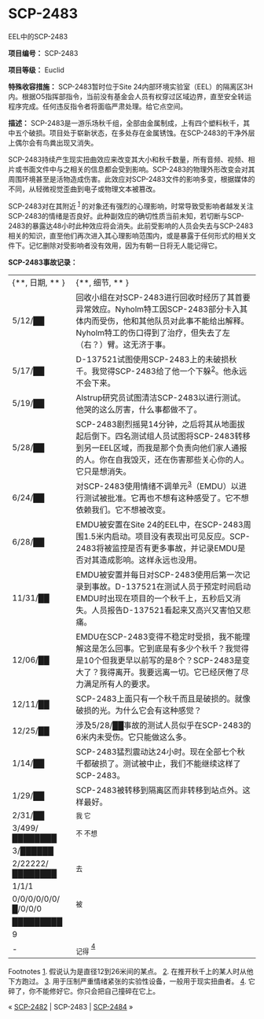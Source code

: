 # SCP-2483
                        




EEL中的SCP-2483



**项目编号：** SCP-2483

**项目等级：** Euclid

**特殊收容措施：** SCP-2483暂时位于Site 24内部环境实验室（EEL）的隔离区3H内。根据O5指挥部指令，当前没有基金会人员有权穿过区域边界，直至安全转运程序完成。任何违反指令者将面临严肃处理。给它点空间。

**描述：** SCP-2483是一游乐场秋千组，全部由金属制成，上有四个塑料秋千，其中五个破损。项目处于崭新状态，在多处存在金属锈蚀。在SCP-2483的干净外层上偶尔会有鸟粪出现又消失。

SCP-2483持续产生现实扭曲效应来改变其大小和秋千数量，所有音频、视频、相片或书面文件中与之相关的信息都会受到影响。SCP-2483的物理外形改变会对其周围环境甚至是活物造成伤害。此效应对SCP-2483文件的影响多变，根据媒体的不同，从轻微视觉歪曲到电子或物理文本被篡改。

SCP-2483对在其附近<sup class='footnoteref'>
 <a shape='rect' class='footnoteref' id='footnoteref-1' href='javascript:;' onclick='WIKIDOT.page.utils.scrollToReference(&apos;footnote-1&apos;)'>1</a>
</sup>的对象还有强烈的心理影响，时常导致受影响者越发关注SCP-2483的情绪是否良好。此种副效应的确切性质当前未知，若切断与SCP-2483的暴露达48小时此种效应将会消失。此前受影响的人员会失去与SCP-2483相关的知识，直至他们再次进入其心理影响范围内，或是暴露于任何形式的相关文件下。记忆删除对受影响者没有效用，因为有朝一日将无人能记得它。

**SCP-2483事故记录：** 
<table class='wiki-content-table'>
 <tr>
  <td colspan='1' rowspan='1'>{**, &#26085;&#26399;, ** }</td>
  <td colspan='1' rowspan='1'>{**, &#32454;&#33410;, ** }</td>
 </tr>
 <tr>
  <td colspan='1' rowspan='1'>5/12/&#9608;&#9608;</td>
  <td colspan='1' rowspan='1'>&#22238;&#25910;&#23567;&#32452;&#22312;&#23545;SCP-2483&#36827;&#34892;&#22238;&#25910;&#26102;&#32463;&#21382;&#20102;&#20854;&#39318;&#35201;&#24322;&#24120;&#25928;&#24212;&#12290;Nyholm&#29305;&#24037;&#22240;SCP-2483&#37096;&#20998;&#21345;&#20837;&#20854;&#20307;&#20869;&#32780;&#21463;&#20260;&#65292;&#20182;&#21644;&#20854;&#20182;&#38431;&#21592;&#23545;&#27492;&#20107;&#19981;&#33021;&#32473;&#20986;&#35299;&#37322;&#12290;Nyholm&#29305;&#24037;&#30340;&#20260;&#21475;&#24471;&#21040;&#20102;&#27835;&#30103;&#65292;&#20294;&#22833;&#21435;&#20102;&#24038;&#65288;&#21491;&#65311;&#65289;&#33218;&#12290;&#36825;&#26080;&#27982;&#20110;&#20107;&#12290;</td>
 </tr>
 <tr>
  <td colspan='1' rowspan='1'>5/17/&#9608;&#9608;</td>
  <td colspan='1' rowspan='1'>D-137521&#35797;&#22270;&#20351;&#29992;SCP-2483&#19978;&#30340;&#26410;&#30772;&#25439;&#31179;&#21315;&#12290;&#25105;&#35273;&#24471;SCP-2483&#32473;&#20102;&#20182;&#19968;&#20010;&#19979;&#36530;<sup class='footnoteref'><a shape='rect' class='footnoteref' id='footnoteref-2' href='javascript:;' onclick='WIKIDOT.page.utils.scrollToReference(&apos;footnote-2&apos;)'>2</a></sup>&#12290;&#20182;&#27704;&#36828;&#19981;&#20250;&#19979;&#26469;&#12290;</td>
 </tr>
 <tr>
  <td colspan='1' rowspan='1'>5/19/&#9608;&#9608;</td>
  <td colspan='1' rowspan='1'>Alstrup&#30740;&#31350;&#21592;&#35797;&#22270;&#28165;&#27905;SCP-2483&#20197;&#36827;&#34892;&#27979;&#35797;&#12290;&#20182;&#21741;&#30340;&#36825;&#20040;&#21385;&#23475;&#65292;&#20160;&#20040;&#20107;&#37117;&#20570;&#19981;&#20102;&#12290;</td>
 </tr>
 <tr>
  <td colspan='1' rowspan='1'>5/28/&#9608;&#9608;</td>
  <td colspan='1' rowspan='1'>SCP-2483&#21095;&#28872;&#25671;&#26179;14&#20998;&#38047;&#65292;&#20043;&#21518;&#23558;&#20854;&#20174;&#22320;&#38754;&#25300;&#36215;&#21518;&#20498;&#19979;&#12290;&#22235;&#21517;&#27979;&#35797;&#32452;&#20154;&#21592;&#35797;&#22270;&#23558;SCP-2483&#36716;&#31227;&#21040;&#21478;&#19968;EEL&#21306;&#22495;&#65292;&#32780;&#25105;&#26159;&#37027;&#20010;&#36127;&#36131;&#21521;&#20182;&#20204;&#23478;&#20154;&#36890;&#25253;&#30340;&#20154;&#12290;&#20320;&#22312;&#33258;&#25105;&#27585;&#28781;&#65292;&#36824;&#22312;&#20260;&#23475;&#37027;&#20123;&#20851;&#24515;&#20320;&#30340;&#20154;&#12290;&#23427;&#21482;&#26159;&#24819;&#28040;&#22833;&#12290;</td>
 </tr>
 <tr>
  <td colspan='1' rowspan='1'>6/24/&#9608;&#9608;</td>
  <td colspan='1' rowspan='1'>&#23545;SCP-2483&#20351;&#29992;&#24773;&#32490;&#19981;&#35843;&#21333;&#20803;<sup class='footnoteref'><a shape='rect' class='footnoteref' id='footnoteref-3' href='javascript:;' onclick='WIKIDOT.page.utils.scrollToReference(&apos;footnote-3&apos;)'>3</a></sup>&#65288;EMDU&#65289;&#20197;&#36827;&#34892;&#27979;&#35797;&#34987;&#25209;&#20934;&#12290;&#23427;&#20877;&#20063;&#19981;&#24819;&#26377;&#36825;&#31181;&#24863;&#21463;&#20102;&#12290;&#23427;&#19981;&#24819;&#20381;&#36182;&#25105;&#20204;&#12290;&#23427;&#19981;&#24819;&#34987;&#25913;&#21464;&#12290;</td>
 </tr>
 <tr>
  <td colspan='1' rowspan='1'>6/28/&#9608;&#9608;</td>
  <td colspan='1' rowspan='1'>EMDU&#34987;&#23433;&#32622;&#22312;Site 24&#30340;EEL&#20013;&#65292;&#22312;SCP-2483&#21608;&#22260;1.5&#31859;&#20869;&#21551;&#21160;&#12290;&#39033;&#30446;&#27809;&#26377;&#34920;&#29616;&#20986;&#21487;&#35265;&#21453;&#24212;&#12290;SCP-2483&#23558;&#34987;&#30417;&#25511;&#26159;&#21542;&#26377;&#26356;&#22810;&#20107;&#25925;&#65292;&#24182;&#35760;&#24405;EMDU&#26159;&#21542;&#23545;&#20854;&#36896;&#25104;&#24433;&#21709;&#12290;&#36825;&#26679;&#27704;&#36828;&#20063;&#27809;&#29992;&#12290;</td>
 </tr>
 <tr>
  <td colspan='1' rowspan='1'>11/31/&#9608;&#9608;</td>
  <td colspan='1' rowspan='1'>EMDU&#34987;&#23433;&#32622;&#24182;&#27599;&#26085;&#23545;SCP-2483&#20351;&#29992;&#21518;&#31532;&#19968;&#27425;&#35760;&#24405;&#21040;&#20107;&#25925;&#12290;D-137521&#22312;&#27979;&#35797;&#20154;&#21592;&#20110;&#39044;&#23450;&#26102;&#38388;&#21551;&#21160;EMDU&#26102;&#20986;&#29616;&#22312;&#39033;&#30446;&#30340;&#19968;&#20010;&#31179;&#21315;&#19978;&#65292;&#20116;&#31186;&#21518;&#21448;&#28040;&#22833;&#12290;&#20154;&#21592;&#25253;&#21578;D-137521&#30475;&#36215;&#26469;&#21448;&#39640;&#20852;&#21448;&#23475;&#24597;&#21448;&#24754;&#30171;&#12290;</td>
 </tr>
 <tr>
  <td colspan='1' rowspan='1'>12/06/&#9608;&#9608;</td>
  <td colspan='1' rowspan='1'>EMDU&#22312;SCP-2483&#21464;&#24471;&#19981;&#31283;&#23450;&#26102;&#21463;&#25439;&#65292;&#25105;&#19981;&#33021;&#29702;&#35299;&#36825;&#26159;&#24590;&#20040;&#22238;&#20107;&#12290;&#23427;&#21040;&#24213;&#26159;&#26377;&#22810;&#23569;&#20010;&#31179;&#21315;&#65311;&#25105;&#35273;&#24471;&#26159;10&#20010;&#20294;&#25105;&#26356;&#26089;&#20197;&#21069;&#20889;&#30340;&#26159;8&#20010;&#65311;SCP-2483&#26159;&#21464;&#22823;&#20102;&#65311;&#25105;&#24471;&#31163;&#24320;&#12290;&#25105;&#35201;&#36828;&#31163;&#19968;&#20999;&#12290;&#23427;&#24050;&#32463;&#21388;&#20518;&#20102;&#23613;&#21147;&#28385;&#36275;&#25152;&#26377;&#20154;&#30340;&#35201;&#27714;&#12290;</td>
 </tr>
 <tr>
  <td colspan='1' rowspan='1'>12/11/&#9608;&#9608;</td>
  <td colspan='1' rowspan='1'>SCP-2483&#19978;&#38754;&#21482;&#26377;&#19968;&#20010;&#31179;&#21315;&#32780;&#19988;&#26159;&#30772;&#25439;&#30340;&#12290;&#23601;&#20687;&#30772;&#25439;&#30340;&#20809;&#12290;&#20026;&#20160;&#20040;&#23427;&#20250;&#26377;&#36825;&#31181;&#24863;&#35273;&#65311;</td>
 </tr>
 <tr>
  <td colspan='1' rowspan='1'>12/25/&#9608;&#9608;</td>
  <td colspan='1' rowspan='1'>&#28041;&#21450;5/28/&#9608;&#9608;&#20107;&#25925;&#30340;&#27979;&#35797;&#20154;&#21592;&#20284;&#20046;&#22312;SCP-2483&#30340;6&#31859;&#20869;&#26410;&#21463;&#20260;&#12290;&#23427;&#21482;&#33021;&#20570;&#36825;&#20040;&#22810;&#12290;</td>
 </tr>
 <tr>
  <td colspan='1' rowspan='1'>1/14/&#9608;&#9608;</td>
  <td colspan='1' rowspan='1'>SCP-2483&#29467;&#28872;&#38663;&#21160;&#36798;24&#23567;&#26102;&#12290;&#29616;&#22312;&#20840;&#37096;&#19971;&#20010;&#31179;&#21315;&#37117;&#30772;&#25439;&#20102;&#12290;&#27979;&#35797;&#34987;&#20013;&#27490;&#65292;&#25105;&#20204;&#19981;&#33021;&#32487;&#32493;&#36825;&#26679;&#20102;SCP-2483&#12290;</td>
 </tr>
 <tr>
  <td colspan='1' rowspan='1'>1/29/&#9608;&#9608;</td>
  <td colspan='1' rowspan='1'>SCP-2483&#34987;&#36716;&#31227;&#21040;&#38548;&#31163;&#21306;&#32780;&#38750;&#36716;&#31227;&#21040;&#31449;&#28857;&#22806;&#12290;&#36825;&#26679;&#26368;&#22909;&#12290;</td>
 </tr>
 <tr>
  <td colspan='1' rowspan='1'>2/31/&#9608;&#9608;</td>
  <td colspan='1'
      rowspan='1'>
   <sub>&#25105; &#23427;</sub>
  </td>
 </tr>
 <tr>
  <td colspan='1' rowspan='1'>3/499/&#9608;&#9608;&#9608;&#9608;&#9608;&#9608;&#9608;&#9608;</td>
  <td colspan='1'
      rowspan='1'>
   <sub>&#19981; &#19981;&#24819;</sub>
  </td>
 </tr>
 <tr>
  <td colspan='1' rowspan='1'>3/&#9608;&#9608;&#9608;&#9608;&#9608;&#9608;</td>
  <td colspan='1'
      rowspan='1' />
 </tr>
 <tr>
  <td colspan='1' rowspan='1'>2/22222/&#9608;&#9608;&#9608;&#9608;&#9608;&#9608;&#9608;&#9608;</td>
  <td colspan='1'
      rowspan='1'>
   <sub>&#21435;</sub>
  </td>
 </tr>
 <tr>
  <td colspan='1' rowspan='1'>1/1/1</td>
  <td colspan='1'
      rowspan='1' />
 </tr>
 <tr>
  <td colspan='1' rowspan='1'>0/0/0/0/0/0/&#9608;/0/0/0</td>
  <td colspan='1'
      rowspan='1'>
   <sub>&#34987;</sub>
  </td>
 </tr>
 <tr>
  <td colspan='1' rowspan='1'>&#9608;&#9608;&#9608;&#9608;&#9608;&#9608;&#9608;&#9608;&#9608;</td>
  <td colspan='1'
      rowspan='1' />
 </tr>
 <tr>
  <td colspan='1' rowspan='1'>9</td>
  <td colspan='1'
      rowspan='1' />
 </tr>
 <tr>
  <td colspan='1' rowspan='1'>-</td>
  <td colspan='1'
      rowspan='1'>
   <sub>&#35760;&#24471;</sub>
   <sup class='footnoteref'>
    <a shape='rect' class='footnoteref' id='footnoteref-4' href='javascript:;' onclick='WIKIDOT.page.utils.scrollToReference(&apos;footnote-4&apos;)'>4</a>
   </sup>
  </td>
 </tr>
</table>

Footnotes
<a shape='rect' href='javascript:;' onclick='WIKIDOT.page.utils.scrollToReference(&apos;footnoteref-1&apos;)'>1</a>. 假说认为是直径12到26米间的某点。
<a shape='rect' href='javascript:;' onclick='WIKIDOT.page.utils.scrollToReference(&apos;footnoteref-2&apos;)'>2</a>. 在推开秋千上的某人时从他下方跑过。
<a shape='rect' href='javascript:;' onclick='WIKIDOT.page.utils.scrollToReference(&apos;footnoteref-3&apos;)'>3</a>. 用于压制严重情绪紧张的实验性设备，一般用于现实扭曲者。
<a shape='rect' href='javascript:;' onclick='WIKIDOT.page.utils.scrollToReference(&apos;footnoteref-4&apos;)'>4</a>. 它碎了，你不能修好它。你只会把自己撞碎在它上。



« [SCP-2482](/scp-2482) | SCP-2483 | [SCP-2484](/scp-2484) »





                    